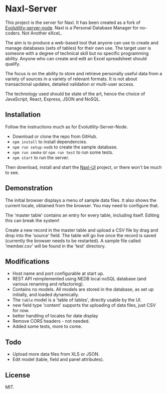 # Naxl-Server

This project is the server for Naxl.
It has been created as a fork of [Evolutility-server-node](https://github.com/evoluteur/evolutility-server-node/).
Naxl is a Personal Database Manager for no-coders. Not Another eXceL.

The aim is to produce a web-based tool that anyone can use to create and manage databases (sets of tables) for their own use.
The target user is someone with a degree of technical skill but no specific programming ability. 
Anyone who can create and edit an Excel spreadsheet should qualify.

The focus is on the ability to store and retrieve personally useful data from a variety of sources in a variety of relevant formats. 
It is not about transactional updates, detailed validation or multi-user access.

The technology used should be state of the art, hence the choice of JavaScript, React, Express, JSON and NoSQL.

## Installation

Follow the instructions much as for Evolutility-Server-Node. 
 - Download or clone the repo from GitHub.
 - `npm install` to install dependencies.
 - `npm run setup-nedb` to create the sample database.
 - `npm run smoke` or `npm run test` to run some tests.
 - `npm start` to run the server.

Then download, install and start the [Naxl-UI](https://github.com/david-pfx/naxl-ui) project, or there won't be much to see.

## Demonstration

The initial browser displays a menu of sample data files. It also shows the current locale, obtained from the browser. You may need to configure that.

The 'master table' contains an entry for every table, including itself. Editing this can break the system!

Create a new record in the master table and upload a CSV file by drag and drop into the 'source' field. The table will go live once the record is saved (currently the browser needs to be restarted). A sample file called 'member.csv' will be found in the 'test' directory.

## Modifications

 - Host name and port configurable at start up.
 - REST API reimplemented using NEDB local noSQL database (and various renaming and refactoring).
 - Contains no models. All models are stored in the database, as set up initially, and loaded dynamically.
 - The `table` model is a 'table of tables', directly usable by the UI.
 - new field type 'content' supports the uploading of data files, just CSV for now.
 - better handling of locales for date display
 - Remove CORS headers - not needed.
 - Added some tests, more to come.

## Todo

- Upload more data files from XLS or JSON.
- Edit model (table, field and panel attributes).

## License

MIT.
